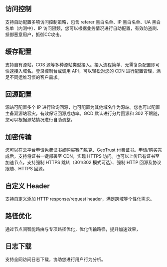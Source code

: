 ## 访问控制
支持自助配置多项访问控制策略，包含 referer 黑白名单、IP 黑白名单、UA 黑白名单（内测中）、IP 访问限频，您可以根据业务情况进行自助配置，有效防盗刷、抵御恶意用户，抵御CC攻击。

## 缓存配置
支持自有源站，COS 源等多种源站类型接入。接入流程简单、无需复杂配置即可快速接入域名。登录控制台或调用 API，可以轻松对您的 CDN 进行配置管理，满足不同运维习惯的客户需求。

## 回源配置
源站可配置多个 IP 进行轮询回源，也可配置为其他域名作为源站。您也可以配置主备双源站容灾，有效保证回源成功率。GCD 默认进行分片回源和 302 不跟随，您可以根据源站情况进行自助调整。

## 加密传输
您可以在云平台申请免费证书或购买赛门铁克、GeoTrust 付费证书。申请/购买完成后，支持将证书一键部署至 CDN，实现 HTTPS 访问。也可以上传已有证书至加速节点，支持强制 HTTPS 跳转（301/302 模式可选）、强制 HTTP 回源及协议跟随、HTTPS 回源。

## 自定义 Header
支持自定义添加 HTTP response/request header，满足跨域等个性化需求。

## 路径优化
通过节点间智能路由与专项路径优化，优化传输路径，提升加速效果，

## 日志下载
支持全网访问日志下载，协助您进行用户行为分析。
